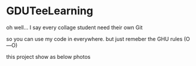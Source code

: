 # GDUTeeLearning
oh well... I say every collage student need their own  Git

so you can use my code in everywhere. but just remeber the GHU rules (O—O)

this project show as below photos

